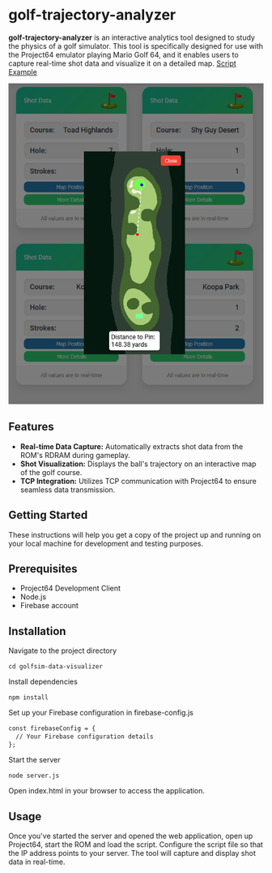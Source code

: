 # golf-trajectory-analyzer

**golf-trajectory-analyzer** is an interactive analytics tool designed to study the physics of a golf simulator. This tool is specifically designed for use with the Project64 emulator playing Mario Golf 64, and it enables users to capture real-time shot data and visualize it on a detailed map.
[Script Example](src/img/example.PNG)

![Web App Example](src/img/example2.PNG)

## Features

- **Real-time Data Capture:** Automatically extracts shot data from the ROM's RDRAM during gameplay.
- **Shot Visualization:** Displays the ball's trajectory on an interactive map of the golf course.
- **TCP Integration:** Utilizes TCP communication with Project64 to ensure seamless data transmission.

## Getting Started

These instructions will help you get a copy of the project up and running on your local machine for development and testing purposes.

## Prerequisites

- Project64 Development Client
- Node.js
- Firebase account

## Installation

Navigate to the project directory
```
cd golfsim-data-visualizer
```

Install dependencies
```
npm install
```

Set up your Firebase configuration in firebase-config.js
```
const firebaseConfig = {
  // Your Firebase configuration details
};
```

Start the server
```
node server.js
```

Open index.html in your browser to access the application.

## Usage

Once you've started the server and opened the web application, open up Project64, start the ROM and load the script. Configure the script file so that the IP address points to your server. The tool will capture and display shot data in real-time.
